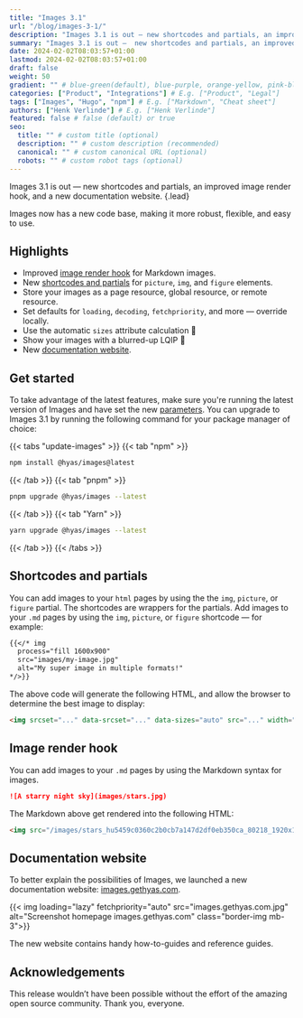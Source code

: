 ```yaml
---
title: "Images 3.1"
url: "/blog/images-3-1/"
description: "Images 3.1 is out — new shortcodes and partials, an improved image render hook, and a new documentation website."
summary: "Images 3.1 is out —  new shortcodes and partials, an improved image render hook, and a new documentation website."
date: 2024-02-02T08:03:57+01:00
lastmod: 2024-02-02T08:03:57+01:00
draft: false
weight: 50
gradient: "" # blue-green(default), blue-purple, orange-yellow, pink-blue, or purple-orange (this setting is only relevant when "images: []")
categories: ["Product", "Integrations"] # E.g. ["Product", "Legal"]
tags: ["Images", "Hugo", "npm"] # E.g. ["Markdown", "Cheat sheet"]
authors: ["Henk Verlinde"] # E.g. ["Henk Verlinde"]
featured: false # false (default) or true
seo:
  title: "" # custom title (optional)
  description: "" # custom description (recommended)
  canonical: "" # custom canonical URL (optional)
  robots: "" # custom robot tags (optional)
---
```


Images 3.1 is out — new shortcodes and partials, an improved image render hook, and a new documentation website.
{.lead}

Images now has a new code base, making it more robust, flexible, and easy to use.

## Highlights

- Improved [image render hook](#image-render-hook) for Markdown images.
- New [shortcodes and partials](#shortcodes-and-partials) for `picture`, `img`, and `figure` elements.
- Store your images as a page resource, global resource, or remote resource.
- Set defaults for `loading`, `decoding`, `fetchpriority`, and more — override locally.
- Use the automatic `sizes` attribute calculation :rocket:
- Show your images with a blurred-up LQIP :star2:
- New [documentation website](#documentation-website).

## Get started

To take advantage of the latest features, make sure you're running the latest version of Images and have set the new [parameters](https://images.gethyas.com/docs/basics/customizing-images/#update-parameters). You can upgrade to Images 3.1 by running the following command for your package manager of choice:

{{< tabs "update-images" >}}
{{< tab "npm" >}}

```bash
npm install @hyas/images@latest
```

{{< /tab >}}
{{< tab "pnpm" >}}

```bash
pnpm upgrade @hyas/images --latest
```

{{< /tab >}}
{{< tab "Yarn" >}}

```bash
yarn upgrade @hyas/images --latest
```

{{< /tab >}}
{{< /tabs >}}

## Shortcodes and partials

You can add images to your `html` pages by using the the `img`, `picture`, or `figure` partial. The shortcodes are wrappers for the partials. Add images to your `.md` pages by using the `img`, `picture`, or `figure` shortcode — for example:

```md
{{</* img
  process="fill 1600x900"
  src="images/my-image.jpg"
  alt="My super image in multiple formats!"
*/>}}
```

The above code will generate the following HTML, and allow the browser to determine the best image to display:

```html
<img srcset="..." data-srcset="..." data-sizes="auto" src="..." width="1600" height="900" decoding="async" fetchpriority="auto" loading="lazy" alt="My super image in multiple formats!" class="blur-up lazyautosizes ls-is-cached lazyloaded" sizes="628px" />
```

## Image render hook

You can add images to your `.md` pages by using the Markdown syntax for images.

```md
![A starry night sky](images/stars.jpg)
```

The Markdown above get rendered into the following HTML:

```html
<img src="/images/stars_hu5459c0360c2b0cb7a147d2df0eb350ca_80218_1920x1280_resize_q85_h2_lanczos.webp" width="410" height="274" decoding="async" fetchpriority="auto" loading="lazy" alt="A starry night sky" id="h-rh-i-1" />
```

## Documentation website

To better explain the possibilities of Images, we launched a new documentation website: [images.gethyas.com](https://images.gethyas.com/).

{{< img loading="lazy" fetchpriority="auto" src="images.gethyas.com.jpg" alt="Screenshot homepage images.gethyas.com" class="border-img mb-3">}}

The new website contains handy how-to-guides and reference guides.

## Acknowledgements

This release wouldn’t have been possible without the effort of the amazing open source community. Thank you, everyone.
